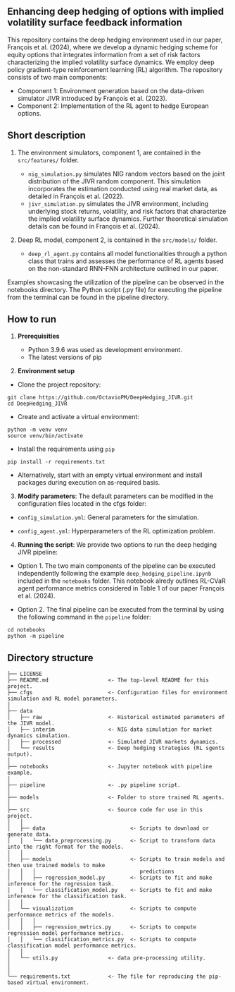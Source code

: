 ## Enhancing deep hedging of options with implied volatility surface feedback information

This repository contains the deep hedging environment used in our paper, François et al. (2024), where we develop a dynamic hedging scheme for equity options that integrates information from a set of risk factors characterizing the implied volatility surface dynamics. We employ deep policy gradient-type reinforcement learning (RL) algorithm. The repository consists of two main components:

- Component 1: Environment generation based on the data-driven simulator JIVR introduced by François et al. (2023).
- Component 2: Implementation of the RL agent to hedge European options.

## Short description

1. The environment simulators, component 1, are contained in the `src/features/` folder. 

    - `nig_simulation.py` simulates NIG random vectors based on the joint distribution of the JIVR random component. This simulation incorporates the estimation conducted using real market data, as detailed in François et al. (2022).
    - `jivr_simulation.py` simulates the JIVR environment, including underlying stock returns, volatility, and risk factors that characterize the implied volatility surface dynamics. Further theoretical simulation details can be found in François et al. (2024).

2. Deep RL model, component 2, is contained in the `src/models/` folder. 

    - `deep_rl_agent.py` contains all model functionalities through a python class that trains and assesses the performance of RL agents based on the non-standard RNN-FNN architecture outlined in our paper.

Examples showcasing the utilization of the pipeline can be observed in the notebooks directory.
The Python script (.py file) for executing the pipeline from the terminal can be found in the pipeline directory.

## How to run

1. **Prerequisities**
    - Python 3.9.6 was used as development environment.
    - The latest versions of pip

2. **Environment setup**

- Clone the project repository:

```nohighlight
git clone https://github.com/OctavioPM/DeepHedging_JIVR.git
cd DeepHedging_JIVR
```

- Create and activate a virtual environment:

```nohighlight
python -m venv venv
source venv/bin/activate
```

- Install the requirements using `pip`

```nohighlight
pip install -r requirements.txt
```

- Alternatively, start with an empty virtual environment and install packages during execution on as-required basis.

3. **Modify parameters**: The default parameters can be modified in the configuration files located in the cfgs folder:

- `config_simulation.yml`: General parameters for the simulation.

- `config_agent.yml`: Hyperparameters of the RL optimization problem.


4. **Running the script**: We provide two options to run the deep hedging JIVR pipeline:

- Option 1. The two main components of the pipeline can be executed independently following the example `deep_hedging_pipeline.ipynb` included in the `notebooks` folder. This notebook alredy outlines RL-CVaR agent performance metrics considered in Table 1 of our paper François et al. (2024).

- Option 2. The final pipeline can be executed from the terminal by using the following command in the `pipeline` folder: 

```nohighlight
cd notebooks
python -m pipeline
```

## Directory structure

```nohighlight
├── LICENSE
├── README.md                   <- The top-level README for this project.
├── cfgs                        <- Configuration files for environment simulation and RL model parameters.
│
├── data
│   ├── raw                     <- Historical estimated parameters of the JIVR model.
│   ├── interim                 <- NIG data simulation for market dynamics simulation.
│   ├── processed               <- Simulated JIVR markets dynamics.
│   └── results                 <- Deep hedging strategies (RL sgents output).
│
├── notebooks                   <- Jupyter notebook with pipeline example.
│
├── pipeline                    <- .py pipeline script.
│
├── models                      <- Folder to store trained RL agents.
│
├── src                         <- Source code for use in this project.
│   │
│   ├── data                           <- Scripts to download or generate data.
│   │   └── data_preprocessing.py      <- Script to transform data into the right format for the models.
│   │
│   ├── models                         <- Scripts to train models and then use trained models to make
│   │   │                                 predictions
│   │   ├── regression_model.py        <- Scripts to fit and make inference for the regression task.
│   │   └── classification_model.py    <- Scripts to fit and make inference for the classification task.
│   │
│   └── visualization                  <- Scripts to compute performance metrics of the models.
│   │   │
│   │   ├── regression_metrics.py      <- Scripts to compute regression model performance metrics.
│   │   └── classification_metrics.py  <- Scripts to compute classification model performance metrics.
│   │
│   └── utils.py                <- data pre-processing utility.
│ 
│ 
└── requirements.txt            <- The file for reproducing the pip-based virtual environment.
```
